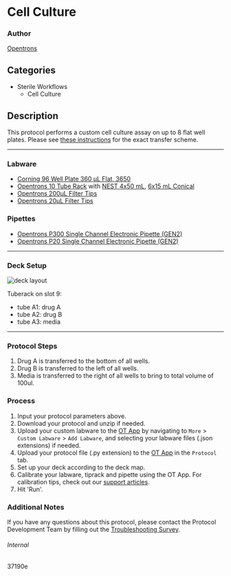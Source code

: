 # Cell Culture

### Author
[Opentrons](https://opentrons.com/)

## Categories
* Sterile Workflows
	* Cell Culture

## Description

This protocol performs a custom cell culture assay on up to 8 flat well plates. Please see [these instructions](https://opentrons-protocol-library-website.s3.amazonaws.com/custom-README-images/37190e/opentrons_media_table.xlsx) for the exact transfer scheme.

---

### Labware
* [Corning 96 Well Plate 360 µL Flat, 3650](https://ecatalog.corning.com/life-sciences/b2c/US/en/Microplates/Assay-Microplates/96-Well-Microplates/Corning%C2%AE-96-well-Solid-Black-and-White-Polystyrene-Microplates/p/corning96WellSolidBlackAndWhitePolystyreneMicroplates)
* [Opentrons 10 Tube Rack](https://shop.opentrons.com/4-in-1-tube-rack-set/) with [NEST 4x50 mL](https://shop.opentrons.com/nest-50-ml-centrifuge-tube/), [6x15 mL Conical](https://shop.opentrons.com/nest-15-ml-centrifuge-tube/)
* [Opentrons 200µL Filter Tips](https://shop.opentrons.com/opentrons-200ul-filter-tips/)
* [Opentrons 20µL Filter Tips](https://shop.opentrons.com/opentrons-20ul-filter-tips/)

### Pipettes
* [Opentrons P300 Single Channel Electronic Pipette (GEN2)](https://shop.opentrons.com/single-channel-electronic-pipette-p20/)
* [Opentrons P20 Single Channel Electronic Pipette (GEN2)](https://shop.opentrons.com/single-channel-electronic-pipette-p20/)

---

### Deck Setup

![deck layout](https://opentrons-protocol-library-website.s3.amazonaws.com/custom-README-images/37190e/deck.png)  

Tuberack on slot 9:
* tube A1: drug A
* tube A2: drug B
* tube A3: media

---

### Protocol Steps
1. Drug A is transferred to the bottom of all wells.
2. Drug B is transferred to the left of all wells.
2. Media is transferred to the right of all wells to bring to total volume of 100ul.

### Process
1. Input your protocol parameters above.
2. Download your protocol and unzip if needed.
3. Upload your custom labware to the [OT App](https://opentrons.com/ot-app) by navigating to `More` > `Custom Labware` > `Add Labware`, and selecting your labware files (.json extensions) if needed.
4. Upload your protocol file (.py extension) to the [OT App](https://opentrons.com/ot-app) in the `Protocol` tab.
5. Set up your deck according to the deck map.
6. Calibrate your labware, tiprack and pipette using the OT App. For calibration tips, check out our [support articles](https://support.opentrons.com/en/collections/1559720-guide-for-getting-started-with-the-ot-2).
7. Hit 'Run'.

### Additional Notes
If you have any questions about this protocol, please contact the Protocol Development Team by filling out the [Troubleshooting Survey](https://protocol-troubleshooting.paperform.co/).

###### Internal
37190e
